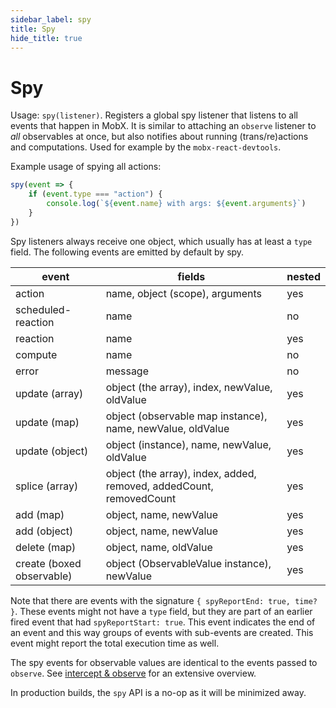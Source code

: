 ```yaml
---
sidebar_label: spy
title: Spy
hide_title: true
---
```


# Spy

<div id='codefund'></div>

Usage: `spy(listener)`.
Registers a global spy listener that listens to all events that happen in MobX.
It is similar to attaching an `observe` listener to _all_ observables at once, but also notifies about running (trans/re)actions and computations.
Used for example by the `mobx-react-devtools`.

Example usage of spying all actions:

```javascript
spy(event => {
    if (event.type === "action") {
        console.log(`${event.name} with args: ${event.arguments}`)
    }
})
```

Spy listeners always receive one object, which usually has at least a `type` field. The following events are emitted by default by spy.

| event                     | fields                                                              | nested |
| ------------------------- | ------------------------------------------------------------------- | ------ |
| action                    | name, object (scope), arguments                                     | yes    |
| scheduled-reaction        | name                                                                | no     |
| reaction                  | name                                                                | yes    |
| compute                   | name                                                                | no     |
| error                     | message                                                             | no     |
| update (array)            | object (the array), index, newValue, oldValue                       | yes    |
| update (map)              | object (observable map instance), name, newValue, oldValue          | yes    |
| update (object)           | object (instance), name, newValue, oldValue                         | yes    |
| splice (array)            | object (the array), index, added, removed, addedCount, removedCount | yes    |
| add (map)                 | object, name, newValue                                              | yes    |
| add (object)              | object, name, newValue                                              | yes    |
| delete (map)              | object, name, oldValue                                              | yes    |
| create (boxed observable) | object (ObservableValue instance), newValue                         | yes    |

Note that there are events with the signature `{ spyReportEnd: true, time? }`.
These events might not have a `type` field, but they are part of an earlier fired event that had `spyReportStart: true`.
This event indicates the end of an event and this way groups of events with sub-events are created.
This event might report the total execution time as well.

The spy events for observable values are identical to the events passed to `observe`. See [intercept & observe](observe.md) for an extensive overview.

In production builds, the `spy` API is a no-op as it will be minimized away.
